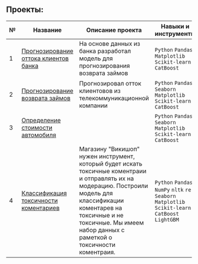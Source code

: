 ## Проекты:
| №| Название                                                          | Описание проекта                                                   | Навыки и инструменты           |  
|--|-------------------------------------------------------------------|------------------------------------------------------------------|-----------------------------------|
|1 |[Прогнозирование оттока клиентов банка]()|На основе данных из банка разработал модель для прогнозирования возврата займов|`Python` `Pandas` `Matplotlib` `Scikit-learn` `CatBoost` |
|2 |[Прогнозирование возврата займов]()|Прогнозировал отток клиентовов из телекоммуникационной компании|`Python` `Pandas` `Seaborn` `Matplotlib` `Scikit-learn` `CatBoost` |
|3 |[Определение стоимости автомобиля]()|   |`Python` `Pandas` `Seaborn` `Matplotlib` `Scikit-learn` `CatBoost` |
|4 |[Классификация токсичности коментариев]()| Магазину "Викишоп" нужен инструмент, который будет искать токсичные коментраии и отправлять их на модерацию. Построили модель для классификации коментарев на токсичные и не токсичные. Мы имеем набор данных с раметкой о  токсичности коментраия. |`Python` `Pandas` `NumPy` `nltk` `re` `Seaborn` `Matplotlib` `Scikit-learn` `CatBoost` `LightGBM` |
